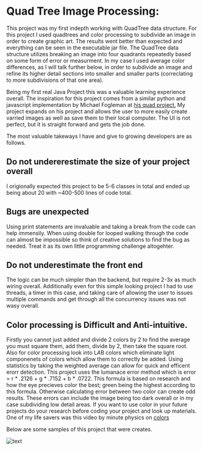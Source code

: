 # Quad Tree Image Processing:

This project was my first indepth working with QuadTree data structure. For this project I used quadtrees and color processing to subdivide an image in order to create graphic art. The results went better than expected and everything can be seen in the executable jar file. The QuadTree data structure utilizes breaking an image into four quadrants repeatedly based on some form of error or measurment. In my case I used average color differences, as I will talk further below, in order to subdivide an image and refine its higher detail sections into smaller and smaller parts (correclating to more subdivisions of that one area).

Being my first real Java Project this was a valuable learning experience overall. The inspiration for this project comes from a similar python and javascript implementation by Michael Fogleman at [his quad project.](https://github.com/fogleman/Quads) My project expands on his project and allows the user to more easily create varried images as well as save them to their local computer. The UI is not perfect, but it is straight forward and gets the job done.

The most valuable takeways I have and give to growing developers are as follows.
## Do not undererestimate the size of your project overall 
I origionally expected this project to be 5-6 classes in total and ended up being about 20 with ~400-500 lines of code total.
## Bugs are unexpected 
Using print statements are invaluable and taking a break from the code can help immensily. When using double for looped walking through the code can almost be impossible so think of creative solutions to find the bug as needed. Treat it as its own little programming challenge altogehter.
## Do not underestimate the front end
The logic can be much simpler than the backend, but require 2-3x as much wiring overall. Additionally even for this simple looking project I had to use threads, a timer in this case, and taking care of allowing the user to issues multiple commands and get through all the concurrency issues was not wasy overall.
## Color processing is Difficult and Anti-intuitive. 
Firstly you cannot just added and divide 2 colors by 2 to find the average you must square them, add them, divide by 2, then take the square root. Also for color processing look into L*A*B colors which eliminate light componenets of colors which allow them to correctly be added. 
Using statistics by taking the weighted average can allow for quick and efficent erorr detection. This project uses the lumanace error method which is error = r * .2126 + g * .7152 + b * .0722. This formula is based on research and how the eye precieves color the best; green being the highest according to this formula. Otherwise calculating error between two color can create odd results. These errors can include the image being too dark overall or in my case subdividing low detail areas. If you want to use color in your future projects do your research before coding your project and look up materials. One of my life savers was this video by minute physics on  [colors](https://www.youtube.com/watch?v=LKnqECcg6Gw)

Below are some samples of this project that were creates.

![text](http://i.imgur.com/gL5rbNb.png, "Apple QuadTrees made with triangles")


